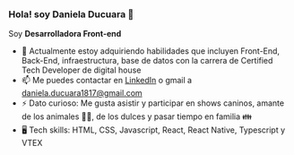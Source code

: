 ### Hola! soy Daniela Ducuara 👋

Soy **Desarrolladora Front-end**

- 🌱 Actualmente estoy adquiriendo habilidades que incluyen Front-End, Back-End, infraestructura, base de datos con la carrera de Certified Tech Developer de digital house
- 📫 Me puedes contactar en [LinkedIn](www.linkedin.com/in/daniela-ducuara) o gmail a daniela.ducuara1817@gmail.com
- ⚡ Dato curioso: Me gusta asistir y participar en shows caninos, amante de los animales 🐶🐱, de los dulces y pasar tiempo en familia 👪
- 🖥️ Tech skills: HTML, CSS, Javascript, React, React Native, Typescript y VTEX





